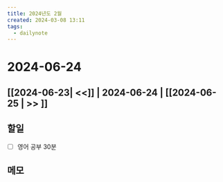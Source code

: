 ```yaml
---
title: 2024년도 2월
created: 2024-03-08 13:11
tags:
  - dailynote
---
```

# 2024-06-24
## [[2024-06-23| <<]] | 2024-06-24 | [[2024-06-25 | >> ]]

## 할일
- [ ] 영어 공부 30분


## 메모

